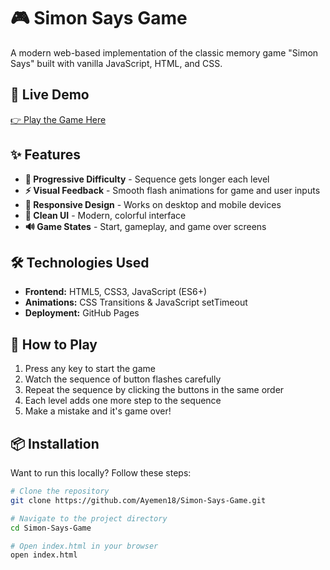 # 🎮 Simon Says Game

A modern web-based implementation of the classic memory game "Simon Says" built with vanilla JavaScript, HTML, and CSS.

## 🚀 Live Demo

[👉 Play the Game Here](https://your-username.github.io/simon-game/)

## ✨ Features

- **🎯 Progressive Difficulty** - Sequence gets longer each level
- **⚡ Visual Feedback** - Smooth flash animations for game and user inputs
- **📱 Responsive Design** - Works on desktop and mobile devices
- **🎨 Clean UI** - Modern, colorful interface
- **🔊 Game States** - Start, gameplay, and game over screens

## 🛠️ Technologies Used

- **Frontend:** HTML5, CSS3, JavaScript (ES6+)
- **Animations:** CSS Transitions & JavaScript setTimeout
- **Deployment:** GitHub Pages

## 🎯 How to Play

1. Press any key to start the game
2. Watch the sequence of button flashes carefully
3. Repeat the sequence by clicking the buttons in the same order
4. Each level adds one more step to the sequence
5. Make a mistake and it's game over!

## 📦 Installation

Want to run this locally? Follow these steps:

```bash
# Clone the repository
git clone https://github.com/Ayemen18/Simon-Says-Game.git

# Navigate to the project directory
cd Simon-Says-Game

# Open index.html in your browser
open index.html
